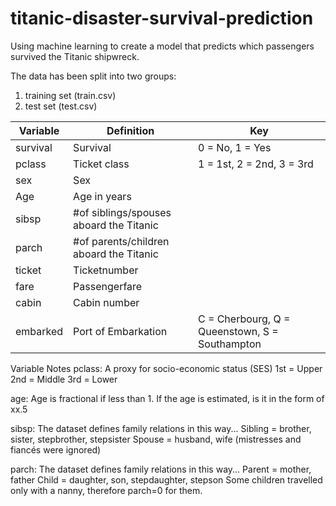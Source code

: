 # titanic-disaster-survival-prediction
Using machine learning to create a model that predicts which passengers survived the Titanic shipwreck.

The data has been split into two groups:

1) training set (train.csv)
2) test set (test.csv)


|Variable    |             Definition                |            Key           |
|--------    |---------------------------------------|--------------------------|
|survival    |Survival                               | 0 = No, 1 = Yes          |
|pclass      |Ticket class                           | 1 = 1st, 2 = 2nd, 3 = 3rd|
|sex         |Sex                                    |                          |
|Age         |Age in years                           |                          |
|sibsp       |#of siblings/spouses aboard the Titanic|                          |
|parch       |#of parents/children aboard the Titanic|                          |
|ticket      |Ticketnumber                           |                          |
|fare        |Passengerfare                          |                          |
|cabin       |Cabin number                           |                          |
|embarked    |Port of Embarkation                    | C = Cherbourg, Q = Queenstown, S = Southampton|


Variable Notes
pclass: A proxy for socio-economic status (SES)
1st = Upper
2nd = Middle
3rd = Lower

age: Age is fractional if less than 1. If the age is estimated, is it in the form of xx.5

sibsp: The dataset defines family relations in this way...
Sibling = brother, sister, stepbrother, stepsister
Spouse = husband, wife (mistresses and fiancés were ignored)

parch: The dataset defines family relations in this way...
Parent = mother, father
Child = daughter, son, stepdaughter, stepson
Some children travelled only with a nanny, therefore parch=0 for them.